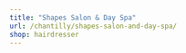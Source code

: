 ```yaml
---
title: "Shapes Salon & Day Spa"
url: /chantilly/shapes-salon-and-day-spa/
shop: hairdresser
---
```

